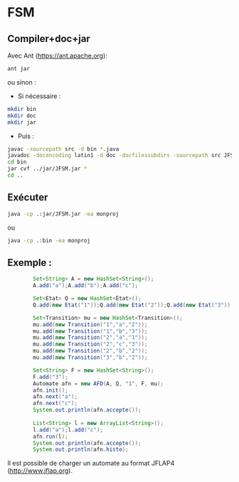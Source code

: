 # FSM

## Compiler+doc+jar

Avec Ant (https://ant.apache.org):
```bash
ant jar
```

ou sinon :

- Si nécessaire :
```bash
mkdir bin
mkdir doc
mkdir jar
```

- Puis :
```bash
javac -sourcepath src -d bin *.java
javadoc -docencoding latin1 -d doc -docfilessubdirs -sourcepath src JFSM
cd bin
jar cvf ../jar/JFSM.jar *
cd ..
```

## Exécuter

```bash
java -cp .:jar/JFSM.jar -ea monproj
```

ou

```bash
java -cp .:bin -ea monproj
```

## Exemple :

```java
        Set<String> A = new HashSet<String>();      
    	A.add("a");A.add("b");A.add("c");

    	Set<Etat> Q = new HashSet<Etat>();
    	Q.add(new Etat("1"));Q.add(new Etat("2"));Q.add(new Etat("3"));

    	Set<Transition> mu = new HashSet<Transition>();
    	mu.add(new Transition("1","a","2"));
    	mu.add(new Transition("1","b","3"));
    	mu.add(new Transition("2","a","1"));
    	mu.add(new Transition("2","c","3"));
    	mu.add(new Transition("2","b","2"));
    	mu.add(new Transition("3","b","2"));

    	Set<String> F = new HashSet<String>();
    	F.add("3");
    	Automate afn = new AFD(A, Q, "1", F, mu);
        afn.init();
    	afn.next("a");
    	afn.next("c");
    	System.out.println(afn.accepte());
    	
    	List<String> l = new ArrayList<String>();
    	l.add("a");l.add("c");
    	afn.run(l);
    	System.out.println(afn.accepte());
    	System.out.println(afn.histo);
```

Il est possible de charger un automate au format JFLAP4 (http://www.jflap.org).
